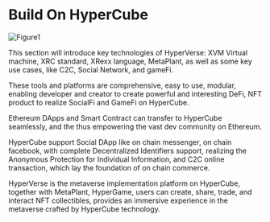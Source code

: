 # Build On HyperCube

![Figure1](https://i.imgur.com/SNa6IeI.png)


This section will introduce key technologies of HyperVerse: XVM Virtual machine, XRC standard, XRexx language, MetaPlant, as well as some key use cases, like C2C, Social Network, and gameFi.

These tools and platforms are comprehensive, easy to use, modular, enabling developer and creator to create powerful and interesting DeFi, NFT product to realize SocialFi and GameFi on HyperCube.

Ethereum DApps and Smart Contract can transfer to HyperCube seamlessly, and the thus empowering the vast dev community on Ethereum.

HyperCube support Social DApp like on chain messenger, on chain facebook, with complete Decentralized Identifiers support, realizing the Anonymous Protection for Individual Information, and C2C online transaction, which lay the foundation of on chain commerce. 

HyperVerse is the metaverse implementation platform on HyperCube, together with  MetaPlant, HyperGame, users can create, share, trade, and interact NFT collectibles, provides an immersive experience in the metaverse crafted by HyperCube technology.
